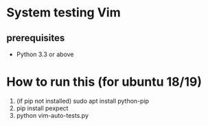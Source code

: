 # System testing Vim

## prerequisites

* Python 3.3 or above

# How to run this (for ubuntu 18/19)

1. (if pip not installed) sudo apt install python-pip
2. pip install pexpect
3. python vim-auto-tests.py
